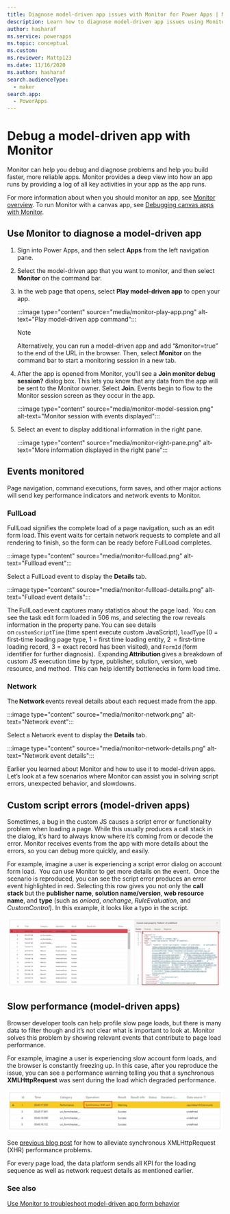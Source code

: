```yaml
---
title: Diagnose model-driven app issues with Monitor for Power Apps | Microsoft Docs
description: Learn how to diagnose model-driven app issues using Monitor
author: hasharaf
ms.service: powerapps
ms.topic: conceptual
ms.custom: 
ms.reviewer: Mattp123
ms.date: 11/16/2020
ms.author: hasharaf
search.audienceType: 
  - maker
search.app: 
  - PowerApps
---
```


# Debug a model-driven app with Monitor

Monitor can help you debug and diagnose problems and help you build faster, more reliable apps. Monitor provides a deep view into how an app runs by providing a log of all key activities in your app as the app runs.

For more information about when you should monitor an app, see [Monitor overview](monitor-overview.md). To run Monitor with a canvas app, see [Debugging canvas apps with Monitor](monitor-canvasapps.md).

## Use Monitor to diagnose a model-driven app

1. Sign into Power Apps, and then select **Apps** from the left navigation pane.
1. Select the model-driven app that you want to monitor, and then select **Monitor** on the command bar.
1. In the web page that opens, select **Play model-driven app** to open your app.

   :::image type="content" source="media/monitor-play-app.png" alt-text="Play model-driven app command":::
   > [!NOTE]
   > Alternatively, you can run a model-driven app and add “&monitor=true” to the end of the URL in the browser. Then, select **Monitor** on the command bar to start a monitoring session in a new tab.

1. After the app is opened from Monitor, you’ll see a **Join monitor debug session?** dialog box. This lets you know that any data from the app will be sent to the Monitor owner. Select **Join**. Events begin to flow to the Monitor session screen as they occur in the app.

   :::image type="content" source="media/monitor-model-session.png" alt-text="Monitor session with events displayed":::

1. Select an event to display additional information in the right pane. 

   :::image type="content" source="media/monitor-right-pane.png" alt-text="More information displayed in the right pane":::

## Events monitored

Page navigation, command executions, form saves, and other major actions will send key performance indicators and network events to Monitor.

### FullLoad

FullLoad signifies the complete load of a page navigation, such as an edit form load. This event waits for certain network requests to complete and all rendering to finish, so the form can be ready before FullLoad completes.

   :::image type="content" source="media/monitor-fullload.png" alt-text="Fullload event":::

Select a FullLoad event to display the **Details** tab.

   :::image type="content" source="media/monitor-fullload-details.png" alt-text="Fulload event details":::

The FullLoad event captures many statistics about the page load.  You can see the task edit form loaded in 506 ms, and selecting the row reveals information in the property pane. You can see details on `customScriptTime` (time spent execute custom JavaScript), `loadType` (0 = first-time loading page type, 1 = first time loading entity, 2  = first-time loading record, 3 = exact record has been visited), and `FormId` (form identifier for further diagnosis).  Expanding **Attribution** gives a breakdown of custom JS execution time by type, publisher, solution, version, web resource, and method.  This can help identify bottlenecks in form load time.

### Network

The **Network** events reveal details about each request made from the app.

:::image type="content" source="media/monitor-network.png" alt-text="Network event":::

Select a Network event to display the **Details** tab.

:::image type="content" source="media/monitor-network-details.png" alt-text="Network event details":::

Earlier you learned about Monitor and how to use it to model-driven apps. Let’s look at a few scenarios where Monitor can assist you in solving script errors, unexpected behavior, and slowdowns.

## Custom script errors (model-driven apps)

Sometimes, a bug in the custom JS causes a script error or functionality
problem when loading a page. While this usually produces a call stack in the
dialog, it’s hard to always know where it’s coming from or decode the error.
Monitor receives events from the app with more details about the errors, so you can debug more quickly, and easily.

For example, imagine a user is experiencing a script error dialog on account form load.  You can use Monitor to get more details on the event.  Once the scenario is reproduced, you can see the script error produces an error event highlighted in red. Selecting this row gives you not only the **call stack** but
the **publisher name**, **solution name/version**, **web resource name**,
and **type** (such as *onload*, *onchange*, *RuleEvaluation*, and *CustomControl*). In this example, it looks like a typo in the script.

![Custom script error example](media/monitor/custom-script-error.png "Custom script error example")

## Slow performance (model-driven apps)

Browser developer tools can help profile slow page loads, but there is many data to filter though and it’s not clear what is important to look at. Monitor solves this problem by showing relevant events that contribute to page load performance.

For example, imagine a user is experiencing slow account form loads, and the browser is
constantly freezing up. In this case, after you reproduce the issue, you can see a performance warning telling you that a synchronous **XMLHttpRequest** was sent during the load which degraded performance.

![Slow performance example](media/monitor/slow-perf-example.png "Slow performance example")

See [previous blog post](https://powerapps.microsoft.com/blog/turbocharge-your-model-driven-apps-by-transitioning-away-from-synchronous-requests/) for how to alleviate synchronous XMLHttpRequest (XHR) performance problems.

For every page load, the data platform sends all KPI for the loading sequence as well as network request details as mentioned earlier.

### See also
[Use Monitor to troubleshoot model-driven app form behavior](model-driven-apps/monitor-form-checker.md)
